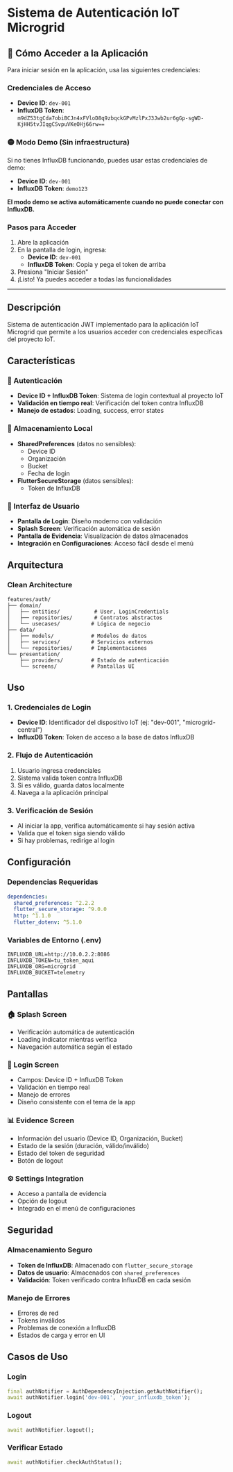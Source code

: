 # Sistema de Autenticación IoT Microgrid

## 🚀 Cómo Acceder a la Aplicación

Para iniciar sesión en la aplicación, usa las siguientes credenciales:

### Credenciales de Acceso
- **Device ID**: `dev-001`
- **InfluxDB Token**: `m9dZ53tgCda7obiBCJn4xFVloD8q9zbqckGPvMzlPxJ3Jwb2ur6gGp-sgWD-KjHH5tvJIqgCSvpuVKeOHj66rw==`

### 🟡 Modo Demo (Sin infraestructura)
Si no tienes InfluxDB funcionando, puedes usar estas credenciales de demo:
- **Device ID**: `dev-001` 
- **InfluxDB Token**: `demo123`

**El modo demo se activa automáticamente cuando no puede conectar con InfluxDB.**

### Pasos para Acceder
1. Abre la aplicación
2. En la pantalla de login, ingresa:
   - **Device ID**: `dev-001`
   - **InfluxDB Token**: Copia y pega el token de arriba
3. Presiona "Iniciar Sesión"
4. ¡Listo! Ya puedes acceder a todas las funcionalidades

---

## Descripción
Sistema de autenticación JWT implementado para la aplicación IoT Microgrid que permite a los usuarios acceder con credenciales específicas del proyecto IoT.

## Características

### 🔐 Autenticación
- **Device ID + InfluxDB Token**: Sistema de login contextual al proyecto IoT
- **Validación en tiempo real**: Verificación del token contra InfluxDB
- **Manejo de estados**: Loading, success, error states

### 💾 Almacenamiento Local
- **SharedPreferences** (datos no sensibles):
  - Device ID
  - Organización
  - Bucket
  - Fecha de login
- **FlutterSecureStorage** (datos sensibles):
  - Token de InfluxDB

### 📱 Interfaz de Usuario
- **Pantalla de Login**: Diseño moderno con validación
- **Splash Screen**: Verificación automática de sesión
- **Pantalla de Evidencia**: Visualización de datos almacenados
- **Integración en Configuraciones**: Acceso fácil desde el menú

## Arquitectura

### Clean Architecture
```
features/auth/
├── domain/
│   ├── entities/           # User, LoginCredentials
│   ├── repositories/       # Contratos abstractos
│   └── usecases/          # Lógica de negocio
├── data/
│   ├── models/            # Modelos de datos
│   ├── services/          # Servicios externos
│   └── repositories/      # Implementaciones
└── presentation/
    ├── providers/         # Estado de autenticación
    └── screens/           # Pantallas UI
```

## Uso

### 1. Credenciales de Login
- **Device ID**: Identificador del dispositivo IoT (ej: "dev-001", "microgrid-central")
- **InfluxDB Token**: Token de acceso a la base de datos InfluxDB

### 2. Flujo de Autenticación
1. Usuario ingresa credenciales
2. Sistema valida token contra InfluxDB
3. Si es válido, guarda datos localmente
4. Navega a la aplicación principal

### 3. Verificación de Sesión
- Al iniciar la app, verifica automáticamente si hay sesión activa
- Valida que el token siga siendo válido
- Si hay problemas, redirige al login

## Configuración

### Dependencias Requeridas
```yaml
dependencies:
  shared_preferences: ^2.2.2
  flutter_secure_storage: ^9.0.0
  http: ^1.1.0
  flutter_dotenv: ^5.1.0
```

### Variables de Entorno (.env)
```env
INFLUXDB_URL=http://10.0.2.2:8086
INFLUXDB_TOKEN=tu_token_aqui
INFLUXDB_ORG=microgrid
INFLUXDB_BUCKET=telemetry
```

## Pantallas

### 🏠 Splash Screen
- Verificación automática de autenticación
- Loading indicator mientras verifica
- Navegación automática según el estado

### 🔑 Login Screen
- Campos: Device ID + InfluxDB Token
- Validación en tiempo real
- Manejo de errores
- Diseño consistente con el tema de la app

### 📊 Evidence Screen
- Información del usuario (Device ID, Organización, Bucket)
- Estado de la sesión (duración, válido/inválido)
- Estado del token de seguridad
- Botón de logout

### ⚙️ Settings Integration
- Acceso a pantalla de evidencia
- Opción de logout
- Integrado en el menú de configuraciones

## Seguridad

### Almacenamiento Seguro
- **Token de InfluxDB**: Almacenado con `flutter_secure_storage`
- **Datos de usuario**: Almacenados con `shared_preferences`
- **Validación**: Token verificado contra InfluxDB en cada sesión

### Manejo de Errores
- Errores de red
- Tokens inválidos
- Problemas de conexión a InfluxDB
- Estados de carga y error en UI

## Casos de Uso

### Login
```dart
final authNotifier = AuthDependencyInjection.getAuthNotifier();
await authNotifier.login('dev-001', 'your_influxdb_token');
```

### Logout
```dart
await authNotifier.logout();
```

### Verificar Estado
```dart
await authNotifier.checkAuthStatus();
```

